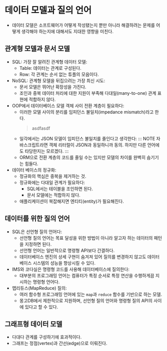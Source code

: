 # 데이터 모델과 질의 언어

* 데이터 모델은 소프트웨어가 어떻게 작성됐는지 뿐만 아니라 해결하려는 문제를 어떻게 생각해야 하는지에 대해서도 지대한 영향을 미친다.

## 관계형 모델과 문서 모델

* SQL: 가장 잘 알려진 관계형 데이터 모델:
  * Table: 데이터는 관계로 구성된다.
  * Row: 각 관계는 순서 없는 튜플의 모음이다.
* NoSQL: 관계형 모델을 뒤집으려는 가장 최신 시도:
  * 문서 모델은 뛰어난 확장성을 가진다.
  * 조인과 중복 데이터 처리에 대한 지원이 부족해 다대일(many-to-one) 관계 표현에 적합하지 않다.
* OOP에서 데이터베이스 모델 객체 사이 전환 계층이 필요하다:
  * 이러한 모델 사이의 분리를 임피던스 불일치(impedance mismatch)라고 한다.
    > asdfasdf
  * 일각에서는 JSON 모델이 임피던스 불일치를 줄인다고 생각한다:
    ::: NOTE
    자바스크립트라면 객체 리터럴이 JSON과 동일하니까 동의. 하지만 다른 언어에도 타당한지는 모르겠다.
    :::
  * ORM으로 전환 계층의 코드를 줄일 수는 있지만 모델의 차이를 완벽히 숨기기는 힘들다.
* 데이터 베이스의 정규화:
  * 정규화의 핵심은 중복을 제거하는 것.
  * 정규화에는 다대일 관계가 필요하다:
    * SQL에서는 테이블을 조인하면 된다.
    * 문서 모델에는 적합하지 않다.
  * 애플리케이션이 복잡해지면 엔티티(entity)가 필요해진다.

## 데이터를 위한 질의 언어

* SQL은 선언형 질의 언어다:
  * 선언형 질의 언어는 목표 달성을 위한 방법이 아니라 알고자 하는 데이터의 패턴을 지정하면 된다.
  * 선언형 언어는 일반적으로 명령형 API보다 간결하다.
  * 데이터베이스 엔진의 상세 구현이 숨겨져 있어 질의를 변경하지 않고도 데이터베이스 시스템의 성능을 향상시킬 수 있다.
* IMS와 코다실은 명령형 코드를 사용해 데이터베이스에 질의한다:
  * 대부분의 프로그래밍 언어는 컴퓨터가 특정 순서로 특정 연산을 수행하게끔 지시하는 명령형 언어다.
* 맵리듀스(MapReduce) 질의:
  * 여러 함수형 프로그래밍 언어에 있는 `map`과 `reduce` 함수를 기반으로 하는 모델.
  * 몽고DB에서 제한적으로 지원하며, 선언형 질의 언어와 명령형 질의 API의 사이에 있다고 할 수 있다.

## 그래프형 데이터 모델

* 다대다 관계를 구성하기에 효과적이다.
* 그래프는 정점(vertex)과 간선(edge)으로 이뤄진다.
